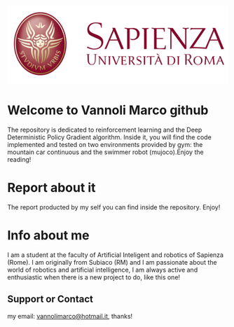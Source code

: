 ![Logo Sapienza](/logo-sapienza-new.jpg)

# Welcome to Vannoli Marco github 
The repository is dedicated to reinforcement learning and the Deep Deterministic Policy Gradient algorithm. Inside it, you will find the code implemented and tested on two environments provided by gym: the mountain car continuous and the swimmer robot (mujoco).Enjoy the reading!
# Report about it
The report producted by my self you can find inside the repository. Enjoy!
# Info about me
I am a student at the faculty of Artificial Inteligent and robotics of Sapienza (Rome). I am originally from Subiaco (RM) and I am passionate about the world of robotics and artificial intelligence, I am always active and enthusiastic when there is a new project to do, like this one!

## Support or Contact
my email: vannolimarco@hotmail.it, thanks!
